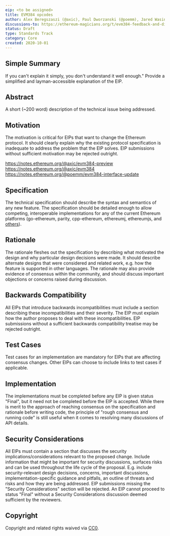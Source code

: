 ```yaml
---
eip: <to be assigned>
title: EVM384 opcodes
author: Alex Beregszaszi (@axic), Paul Dworzanski (@poemm), Jared Wasinger (@jwasinger), Casey Detrio (@cdetrio)
discussions-to: https://ethereum-magicians.org/t/evm384-feedback-and-discussion/4533
status: Draft
type: Standards Track
category: Core
created: 2020-10-01
---
```


## Simple Summary

If you can't explain it simply, you don't understand it well enough." Provide a simplified and layman-accessible explanation of the EIP.

## Abstract

A short (~200 word) description of the technical issue being addressed.

## Motivation

The motivation is critical for EIPs that want to change the Ethereum protocol. It should clearly explain why the existing protocol specification is inadequate to address the problem that the EIP solves. EIP submissions without sufficient motivation may be rejected outright.

https://notes.ethereum.org/@axic/evm384-preview
https://notes.ethereum.org/@axic/evm384
https://notes.ethereum.org/@poemm/evm384-interface-update

## Specification

The technical specification should describe the syntax and semantics of any new feature. The specification should be detailed enough to allow competing, interoperable implementations for any of the current Ethereum platforms (go-ethereum, parity, cpp-ethereum, ethereumj, ethereumjs, and [others](https://github.com/ethereum/wiki/wiki/Clients)).

## Rationale

The rationale fleshes out the specification by describing what motivated the design and why particular design decisions were made. It should describe alternate designs that were considered and related work, e.g. how the feature is supported in other languages. The rationale may also provide evidence of consensus within the community, and should discuss important objections or concerns raised during discussion.

## Backwards Compatibility

All EIPs that introduce backwards incompatibilities must include a section describing these incompatibilities and their severity. The EIP must explain how the author proposes to deal with these incompatibilities. EIP submissions without a sufficient backwards compatibility treatise may be rejected outright.

## Test Cases

Test cases for an implementation are mandatory for EIPs that are affecting consensus changes. Other EIPs can choose to include links to test cases if applicable.

## Implementation

The implementations must be completed before any EIP is given status "Final", but it need not be completed before the EIP is accepted. While there is merit to the approach of reaching consensus on the specification and rationale before writing code, the principle of "rough consensus and running code" is still useful when it comes to resolving many discussions of API details.

## Security Considerations

All EIPs must contain a section that discusses the security implications/considerations relevant to the proposed change. Include information that might be important for security discussions, surfaces risks and can be used throughout the life cycle of the proposal. E.g. include security-relevant design decisions, concerns, important discussions, implementation-specific guidance and pitfalls, an outline of threats and risks and how they are being addressed. EIP submissions missing the "Security Considerations" section will be rejected. An EIP cannot proceed to status "Final" without a Security Considerations discussion deemed sufficient by the reviewers.

## Copyright

Copyright and related rights waived via [CC0](https://creativecommons.org/publicdomain/zero/1.0/).
